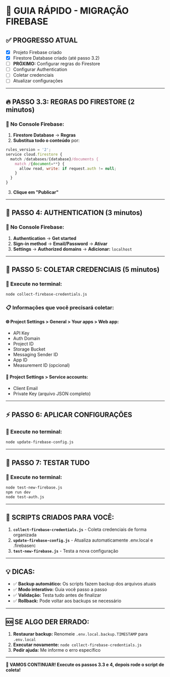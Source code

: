 # 🚀 GUIA RÁPIDO - MIGRAÇÃO FIREBASE

## ✅ PROGRESSO ATUAL
- [x] Projeto Firebase criado
- [x] Firestore Database criado (até passo 3.2)
- [ ] **PRÓXIMO:** Configurar regras do Firestore
- [ ] Configurar Authentication
- [ ] Coletar credenciais
- [ ] Atualizar configurações

---

## 🔥 PASSO 3.3: REGRAS DO FIRESTORE (2 minutos)

### 📍 No Console Firebase:
1. **Firestore Database** → **Regras**
2. **Substitua todo o conteúdo** por:

```javascript
rules_version = '2';
service cloud.firestore {
  match /databases/{database}/documents {
    match /{document=**} {
      allow read, write: if request.auth != null;
    }
  }
}
```

3. **Clique em "Publicar"**

---

## 🔐 PASSO 4: AUTHENTICATION (3 minutos)

### 📍 No Console Firebase:
1. **Authentication** → **Get started**
2. **Sign-in method** → **Email/Password** → **Ativar**
3. **Settings** → **Authorized domains** → **Adicionar:** `localhost`

---

## 🔑 PASSO 5: COLETAR CREDENCIAIS (5 minutos)

### 📍 Execute no terminal:
```bash
node collect-firebase-credentials.js
```

### 📋 Informações que você precisará coletar:

#### 🌐 **Project Settings > General > Your apps > Web app:**
- API Key
- Auth Domain
- Project ID
- Storage Bucket
- Messaging Sender ID
- App ID
- Measurement ID (opcional)

#### 🔐 **Project Settings > Service accounts:**
- Client Email
- Private Key (arquivo JSON completo)

---

## ⚡ PASSO 6: APLICAR CONFIGURAÇÕES

### 📍 Execute no terminal:
```bash
node update-firebase-config.js
```

---

## 🧪 PASSO 7: TESTAR TUDO

### 📍 Execute no terminal:
```bash
node test-new-firebase.js
npm run dev
node test-auth.js
```

---

## 🎯 SCRIPTS CRIADOS PARA VOCÊ:

1. **`collect-firebase-credentials.js`** - Coleta credenciais de forma organizada
2. **`update-firebase-config.js`** - Atualiza automaticamente .env.local e .firebaserc
3. **`test-new-firebase.js`** - Testa a nova configuração

---

## 💡 DICAS:

- ✅ **Backup automático:** Os scripts fazem backup dos arquivos atuais
- ✅ **Modo interativo:** Guia você passo a passo
- ✅ **Validação:** Testa tudo antes de finalizar
- ✅ **Rollback:** Pode voltar aos backups se necessário

---

## 🆘 SE ALGO DER ERRADO:

1. **Restaurar backup:** Renomeie `.env.local.backup.TIMESTAMP` para `.env.local`
2. **Executar novamente:** `node collect-firebase-credentials.js`
3. **Pedir ajuda:** Me informe o erro específico

---

**🚀 VAMOS CONTINUAR! Execute os passos 3.3 e 4, depois rode o script de coleta!**